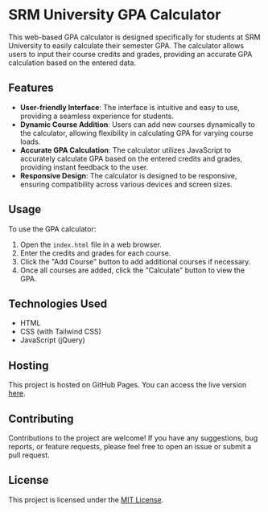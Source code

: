 # SRM University GPA Calculator

This web-based GPA calculator is designed specifically for students at SRM University to easily calculate their semester GPA. The calculator allows users to input their course credits and grades, providing an accurate GPA calculation based on the entered data.

## Features

- **User-friendly Interface**: The interface is intuitive and easy to use, providing a seamless experience for students.
- **Dynamic Course Addition**: Users can add new courses dynamically to the calculator, allowing flexibility in calculating GPA for varying course loads.
- **Accurate GPA Calculation**: The calculator utilizes JavaScript to accurately calculate GPA based on the entered credits and grades, providing instant feedback to the user.
- **Responsive Design**: The calculator is designed to be responsive, ensuring compatibility across various devices and screen sizes.

## Usage

To use the GPA calculator:
1. Open the `index.html` file in a web browser.
2. Enter the credits and grades for each course.
3. Click the "Add Course" button to add additional courses if necessary.
4. Once all courses are added, click the "Calculate" button to view the GPA.

## Technologies Used

- HTML
- CSS (with Tailwind CSS)
- JavaScript (jQuery)

## Hosting

This project is hosted on GitHub Pages. You can access the live version [here](https://mk8288.github.io/GPACalculatorSRM).

## Contributing

Contributions to the project are welcome! If you have any suggestions, bug reports, or feature requests, please feel free to open an issue or submit a pull request.

## License

This project is licensed under the [MIT License](LICENSE).

